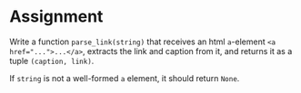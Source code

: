 # Assignment

Write a function `parse_link(string)` that receives an html `a`-element `<a href="...">...</a>`, extracts the link and caption from it, and returns it as a tuple `(caption, link)`.

If `string` is not a well-formed `a` element, it should return `None`.
